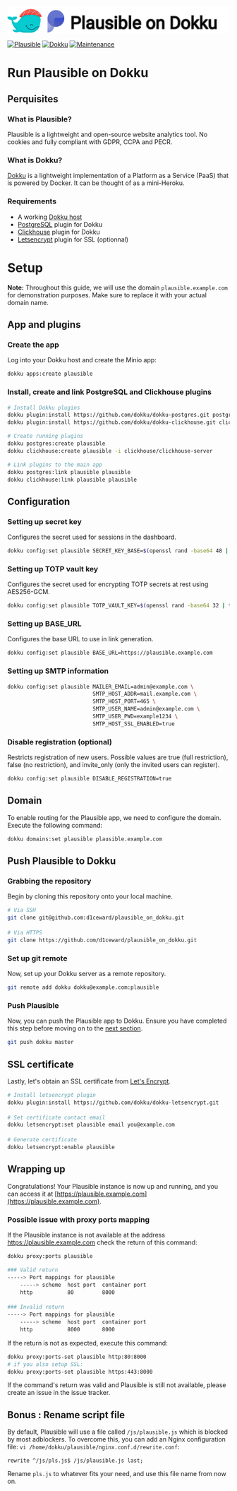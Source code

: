 ![](.github/images/repo_header.png)

[![Plausible](https://img.shields.io/badge/Plausible-2.1.3-blue.svg)](https://github.com/plausible/analytics/releases/tag/v2.1.3)
[![Dokku](https://img.shields.io/badge/Dokku-Repo-blue.svg)](https://github.com/dokku/dokku)
[![Maintenance](https://img.shields.io/badge/Maintained%3F-yes-green.svg)](https://github.com/d1ceward/plausible_on_dokku/graphs/commit-activity)

# Run Plausible on Dokku

## Perquisites

### What is Plausible?

Plausible is a lightweight and open-source website analytics tool. No cookies and fully compliant with GDPR,
CCPA and PECR.

### What is Dokku?

[Dokku](http://dokku.viewdocs.io/dokku/) is a lightweight implementation of a Platform as a Service (PaaS) that is powered by Docker. It can be thought of as a mini-Heroku.

### Requirements

* A working [Dokku host](http://dokku.viewdocs.io/dokku/getting-started/installation/)
* [PostgreSQL](https://github.com/dokku/dokku-postgres) plugin for Dokku
* [Clickhouse](https://github.com/dokku/dokku-clickhouse) plugin for Dokku
* [Letsencrypt](https://github.com/dokku/dokku-letsencrypt) plugin for SSL (optionnal)

# Setup

**Note:** Throughout this guide, we will use the domain `plausible.example.com` for demonstration purposes. Make sure to replace it with your actual domain name.

## App and plugins

### Create the app

Log into your Dokku host and create the Minio app:
```bash
dokku apps:create plausible
```

### Install, create and link PostgreSQL and Clickhouse plugins

```bash
# Install Dokku plugins
dokku plugin:install https://github.com/dokku/dokku-postgres.git postgres
dokku plugin:install https://github.com/dokku/dokku-clickhouse.git clickhouse
```

```bash
# Create running plugins
dokku postgres:create plausible
dokku clickhouse:create plausible -i clickhouse/clickhouse-server
```

```bash
# Link plugins to the main app
dokku postgres:link plausible plausible
dokku clickhouse:link plausible plausible
```

## Configuration

### Setting up secret key

Configures the secret used for sessions in the dashboard.

```bash
dokku config:set plausible SECRET_KEY_BASE=$(openssl rand -base64 48 | tr -d '\n')
```

### Setting up TOTP vault key

Configures the secret used for encrypting TOTP secrets at rest using AES256-GCM.

```bash
dokku config:set plausible TOTP_VAULT_KEY=$(openssl rand -base64 32 | tr -d '\n')
```

### Setting up BASE_URL

Configures the base URL to use in link generation.

```bash
dokku config:set plausible BASE_URL=https://plausible.example.com
```

### Setting up SMTP information

```bash
dokku config:set plausible MAILER_EMAIL=admin@example.com \
                           SMTP_HOST_ADDR=mail.example.com \
                           SMTP_HOST_PORT=465 \
                           SMTP_USER_NAME=admin@example.com \
                           SMTP_USER_PWD=example1234 \
                           SMTP_HOST_SSL_ENABLED=true
```

### Disable registration (optional)

Restricts registration of new users. Possible values are true (full restriction), false (no restriction), and invite_only (only the invited users can register).

```bash
dokku config:set plausible DISABLE_REGISTRATION=true
```

## Domain

To enable routing for the Plausible app, we need to configure the domain. Execute the following command:

```bash
dokku domains:set plausible plausible.example.com
```

## Push Plausible to Dokku

### Grabbing the repository

Begin by cloning this repository onto your local machine.

```bash
# Via SSH
git clone git@github.com:d1ceward/plausible_on_dokku.git

# Via HTTPS
git clone https://github.com/d1ceward/plausible_on_dokku.git
```

### Set up git remote

Now, set up your Dokku server as a remote repository.

```bash
git remote add dokku dokku@example.com:plausible
```

### Push Plausible

Now, you can push the Plausible app to Dokku. Ensure you have completed this step before moving on to the [next section](#ssl-certificate).

```bash
git push dokku master
```

## SSL certificate

Lastly, let's obtain an SSL certificate from [Let's Encrypt](https://letsencrypt.org/).

```bash
# Install letsencrypt plugin
dokku plugin:install https://github.com/dokku/dokku-letsencrypt.git

# Set certificate contact email
dokku letsencrypt:set plausible email you@example.com

# Generate certificate
dokku letsencrypt:enable plausible
```

## Wrapping up

Congratulations! Your Plausible instance is now up and running, and you can access it at [https://plausible.example.com](https://plausible.example.com).

### Possible issue with proxy ports mapping

If the Plausible instance is not available at the address https://plausible.example.com check the return of this command:

```bash
dokku proxy:ports plausible
```

```bash
### Valid return
-----> Port mappings for plausible
    -----> scheme  host port  container port
    http           80         8000

### Invalid return
-----> Port mappings for plausible
    -----> scheme  host port  container port
    http           8000       8000
```

If the return is not as expected, execute this command:

```bash
dokku proxy:ports-set plausible http:80:8000
# if you also setup SSL:
dokku proxy:ports-set plausible https:443:8000
```

If the command's return was valid and Plausible is still not available, please create an issue in the issue tracker.

## Bonus : Rename script file

By default, Plausible will use a file called `/js/plausible.js` which is blocked by most adblockers. To overcome this, you can add an Nginx configuration file:  `vi /home/dokku/plausible/nginx.conf.d/rewrite.conf`:

```nginx
rewrite ^/js/pls.js$ /js/plausible.js last;
```

Rename `pls.js` to whatever fits your need, and use this file name from now on.
